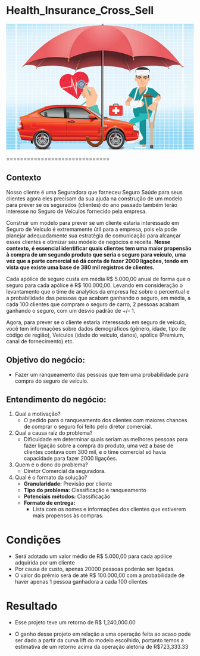 # Health_Insurance_Cross_Sell

<img src="/src/health.jpg" alt="health"/>

==============================
## Contexto
Nosso cliente é uma Seguradora que forneceu Seguro Saúde para seus clientes agora eles precisam da sua ajuda na construção de um modelo para prever se os segurados (clientes) do ano passado também terão interesse no Seguro de Veículos fornecido pela empresa.

Construir um modelo para prever se um cliente estaria interessado em Seguro de Veículo é extremamente útil para a empresa, pois ela pode planejar adequadamente sua estratégia de comunicação para alcançar esses clientes e otimizar seu modelo de negócios e receita. **Nesse contexto, é essencial identificar quais clientes tem uma maior propensão à compra de um segundo produto que seria o seguro para veículo, uma vez que a parte comercial só dá conta de fazer 2000 ligações, tendo em vista que existe uma base de 380 mil registros de clientes.**

Cada apólice de seguro custa em média R$ 5.000,00 anual de forma que o seguro para cada apólice é R$ 100.000,00. Levando em consideração o levantamento que o time de analytics da empresa fez sobre o percentual e a probabilidade das pessoas que acabam ganhando o seguro, em média, a cada 100 clientes que compram o seguro de carro, 2 pessoas acabam ganhando o seguro, com um desvio padrão de +/- 1.

Agora, para prever se o cliente estaria interessado em seguro de veículo, você tem informações sobre dados demográficos (gênero, idade, tipo de código de região), Veículos (idade do veículo, danos), apólice (Premium, canal de fornecimento) etc.

## Objetivo do negócio:
* Fazer um ranqueamento das pessoas que tem uma probabilidade para compra do seguro de veículo.

## Entendimento do negócio:
1. Qual a motivação?
    * O pedido para o ranqueamento dos clientes com maiores chances de comprar o seguro foi feito pelo diretor comercial.
2. Qual a causa raíz do problema?
    * Dificuldade em determinar quais seriam as melhores pessoas para fazer ligação sobre a compra do produto, uma vez a base de clientes contava com 300 mil, e o time comercial só havia capacidade para fazer 2000 ligações.
3. Quem é o dono do problema?
    * Diretor Comercial da seguradora.
4. Qual é o formato da solução?
    * **Granularidade:** Previsão por cliente
    * **Tipo do problema:** Classificação e ranqueamento
    * **Potenciais métodos:** Classificação
    * **Formato de entrega:**
        - Lista com os nomes e informações dos clientes que estiverem mais propensos às compras.
# Condições
* Será adotado um valor médio de R$ 5.000,00 para cada apólice adquirida por um cliente
* Por causa de custo, apenas 20000 pessoas poderão ser ligadas.
* O valor do prêmio será de até R$ 100.000,00 com a probabilidade de haver apenas 1 pessoa ganhadora a cada 100 clientes


# Resultado
* Esse projeto teve um retorno de R$ 1,240,000.00

* O ganho desse projeto em relação a uma operação feita ao acaso pode ser dado a partir da curva lift do modelo escolhido, 
portanto temos a estimativa de um retorno acima da operação aletória de R$723,333.33
